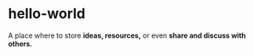 # hello-world
A place where to store **ideas, resources,** or even **share and discuss with others.**